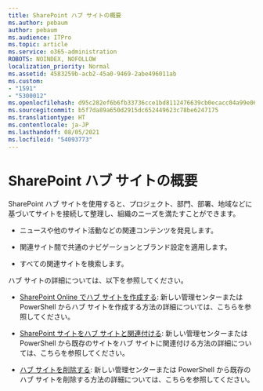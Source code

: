 ```yaml
---
title: SharePoint ハブ サイトの概要
ms.author: pebaum
author: pebaum
ms.audience: ITPro
ms.topic: article
ms.service: o365-administration
ROBOTS: NOINDEX, NOFOLLOW
localization_priority: Normal
ms.assetid: 4583259b-acb2-45a0-9469-2abe496011ab
ms.custom:
- "1591"
- "5300012"
ms.openlocfilehash: d95c282ef6b6fb33736cce1bd8112476639cb0ecacc04a99e06869bf3feb830f
ms.sourcegitcommit: b5f7da89a650d2915dc652449623c78be6247175
ms.translationtype: HT
ms.contentlocale: ja-JP
ms.lasthandoff: 08/05/2021
ms.locfileid: "54093773"
---
```

# <a name="sharepoint-hub-sites-overview"></a>SharePoint ハブ サイトの概要

SharePoint ハブ サイトを使用すると、プロジェクト、部門、部署、地域などに基づいてサイトを接続して整理し、組織のニーズを満たすことができます。

- ニュースや他のサイト活動などの関連コンテンツを発見します。

- 関連サイト間で共通のナビゲーションとブランド設定を適用します。 

- すべての関連サイトを検索します。

ハブ サイトの詳細については、以下を参照してください。
- [SharePoint Online でハブ サイトを作成する](https://docs.microsoft.com/sharepoint/create-hub-site): 新しい管理センターまたは PowerShell からハブ サイトを作成する方法の詳細については、こちらを参照してください。

- [SharePoint サイトをハブ サイトと関連付ける](https://support.office.com/article/associate-a-sharepoint-site-with-a-hub-site-ae0009fd-af04-4d3d-917d-88edb43efc05): 新しい管理センターまたは PowerShell から既存のサイトをハブ サイトに関連付ける方法の詳細については、こちらを参照してください。

- [ハブ サイトを削除する](https://docs.microsoft.com/sharepoint/remove-hub-site): 新しい管理センターまたは PowerShell から既存のハブ サイトを削除する方法の詳細については、こちらを参照してください。

